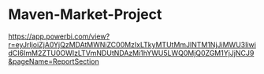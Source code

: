 # Maven-Market-Project

https://app.powerbi.com/view?r=eyJrIjoiZjA0YjQzMDAtMWNiZC00MzIxLTkyMTUtMmJlNTM1NjJiMWU3IiwidCI6ImM2ZTU0OWIzLTVmNDUtNDAzMi1hYWU5LWQ0MjQ0ZGM1YjJjNCJ9&pageName=ReportSection
